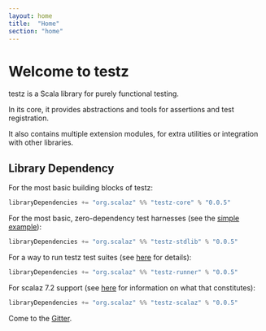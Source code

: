 ```yaml
---
layout: home
title:  "Home"
section: "home"
---
```


Welcome to testz
================

testz is a Scala library for purely functional testing.

In its core, it provides abstractions and tools for assertions and test registration.

It also contains multiple extension modules, for extra utilities or integration with
other libraries.

Library Dependency
------------------

For the most basic building blocks of testz:

```scala
libraryDependencies += "org.scalaz" %% "testz-core" % "0.0.5"
```

For the most basic, zero-dependency test harnesses
(see the [simple example](./docs/01-first-example.html)):

```scala
libraryDependencies += "org.scalaz" %% "testz-stdlib" % "0.0.5"
```

For a way to run testz test suites
(see [here](./docs/08-runner.html) for details):

```scala
libraryDependencies += "org.scalaz" %% "testz-runner" % "0.0.5"
```

For scalaz 7.2 support (see [here](./docs/04-scalaz.html) for information on what that constitutes):

```scala
libraryDependencies += "org.scalaz" %% "testz-scalaz" % "0.0.5"
```

Come to the [Gitter](https://gitter.im/scalaz/testz).
